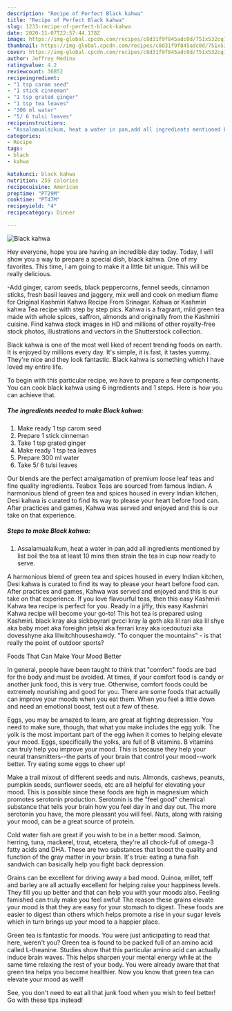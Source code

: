```yaml
---
description: "Recipe of Perfect Black kahwa"
title: "Recipe of Perfect Black kahwa"
slug: 1233-recipe-of-perfect-black-kahwa
date: 2020-11-07T22:57:44.178Z
image: https://img-global.cpcdn.com/recipes/c8d31f9f845adc0d/751x532cq70/black-kahwa-recipe-main-photo.jpg
thumbnail: https://img-global.cpcdn.com/recipes/c8d31f9f845adc0d/751x532cq70/black-kahwa-recipe-main-photo.jpg
cover: https://img-global.cpcdn.com/recipes/c8d31f9f845adc0d/751x532cq70/black-kahwa-recipe-main-photo.jpg
author: Jeffrey Medina
ratingvalue: 4.2
reviewcount: 36852
recipeingredient:
- "1 tsp carom seed"
- "1 stick cinneman"
- "1 tsp grated ginger"
- "1 tsp tea leaves"
- "300 ml water"
- "5/ 6 tulsi leaves"
recipeinstructions:
- "Assalamualaikum, heat a water in pan,add all ingredients mentioned by list boil the tea at least 10 mins then strain the tea in cup now ready to serve."
categories:
- Recipe
tags:
- black
- kahwa

katakunci: black kahwa 
nutrition: 259 calories
recipecuisine: American
preptime: "PT29M"
cooktime: "PT47M"
recipeyield: "4"
recipecategory: Dinner

---
```



![Black kahwa](https://img-global.cpcdn.com/recipes/c8d31f9f845adc0d/751x532cq70/black-kahwa-recipe-main-photo.jpg)

Hey everyone, hope you are having an incredible day today. Today, I will show you a way to prepare a special dish, black kahwa. One of my favorites. This time, I am going to make it a little bit unique. This will be really delicious.

-Add ginger, carom seeds, black peppercorns, fennel seeds, cinnamon sticks, fresh basil leaves and jaggery, mix well and cook on medium flame for Original Kashmiri Kahwa Recipe From Srinagar. Kahwa or Kashmiri kahwa Tea recipe with step by step pics. Kahwa is a fragrant, mild green tea made with whole spices, saffron, almonds and originally from the Kashmiri cuisine. Find kahwa stock images in HD and millions of other royalty-free stock photos, illustrations and vectors in the Shutterstock collection.

Black kahwa is one of the most well liked of recent trending foods on earth. It is enjoyed by millions every day. It's simple, it is fast, it tastes yummy. They're nice and they look fantastic. Black kahwa is something which I have loved my entire life.


To begin with this particular recipe, we have to prepare a few components. You can cook black kahwa using 6 ingredients and 1 steps. Here is how you can achieve that.

<!--inarticleads1-->

##### The ingredients needed to make Black kahwa:

1. Make ready 1 tsp carom seed
1. Prepare 1 stick cinneman
1. Take 1 tsp grated ginger
1. Make ready 1 tsp tea leaves
1. Prepare 300 ml water
1. Take 5/ 6 tulsi leaves


Our blends are the perfect amalgamation of premium loose leaf teas and fine quality ingredients. Teabox Teas are sourced from famous Indian. A harmonious blend of green tea and spices housed in every Indian kitchen, Desi kahwa is curated to find its way to please your heart before food can. After practices and games, Kahwa was served and enjoyed and this is our take on that experience. 

<!--inarticleads2-->

##### Steps to make Black kahwa:

1. Assalamualaikum, heat a water in pan,add all ingredients mentioned by list boil the tea at least 10 mins then strain the tea in cup now ready to serve.


A harmonious blend of green tea and spices housed in every Indian kitchen, Desi kahwa is curated to find its way to please your heart before food can. After practices and games, Kahwa was served and enjoyed and this is our take on that experience. If you love flavourful teas, then this easy Kashmiri Kahwa tea recipe is perfect for you. Ready in a jiffy, this easy Kashmiri Kahwa recipe will become your go-to! This hot tea is prepared using Kashmiri. black kray aka sickboyrari gvcci kray la goth aka lil rari aka lil shye aka baby moet aka foreighn jetski aka ferrari kray aka icedoutuzi aka dovesshyne aka lilwitchhouseshawdy. &#34;To conquer the mountains&#34; - is that really the point of outdoor sports? 

Foods That Can Make Your Mood Better


In general, people have been taught to think that "comfort" foods are bad for the body and must be avoided. At times, if your comfort food is candy or another junk food, this is very true. Otherwise, comfort foods could be extremely nourishing and good for you. There are some foods that actually can improve your moods when you eat them. When you feel a little down and need an emotional boost, test out a few of these.

Eggs, you may be amazed to learn, are great at fighting depression. You need to make sure, though, that what you make includes the egg yolk. The yolk is the most important part of the egg iwhen it comes to helping elevate your mood. Eggs, specifically the yolks, are full of B vitamins. B vitamins can truly help you improve your mood. This is because they help your neural transmitters--the parts of your brain that control your mood--work better. Try eating some eggs to cheer up!

Make a trail mixout of different seeds and nuts. Almonds, cashews, peanuts, pumpkin seeds, sunflower seeds, etc are all helpful for elevating your mood. This is possible since these foods are high in magnesium which promotes serotonin production. Serotonin is the "feel good" chemical substance that tells your brain how you feel day in and day out. The more serotonin you have, the more pleasant you will feel. Nuts, along with raising your mood, can be a great source of protein.

Cold water fish are great if you wish to be in a better mood. Salmon, herring, tuna, mackerel, trout, etcetera, they're all chock-full of omega-3 fatty acids and DHA. These are two substances that boost the quality and function of the gray matter in your brain. It's true: eating a tuna fish sandwich can basically help you fight back depression. 

Grains can be excellent for driving away a bad mood. Quinoa, millet, teff and barley are all actually excellent for helping raise your happiness levels. They fill you up better and that can help you with your moods also. Feeling famished can truly make you feel awful! The reason these grains elevate your mood is that they are easy for your stomach to digest. These foods are easier to digest than others which helps promote a rise in your sugar levels which in turn brings up your mood to a happier place.

Green tea is fantastic for moods. You were just anticipating to read that here, weren't you? Green tea is found to be packed full of an amino acid called L-theanine. Studies show that this particular amino acid can actually induce brain waves. This helps sharpen your mental energy while at the same time relaxing the rest of your body. You were already aware that that green tea helps you become healthier. Now you know that green tea can elevate your mood as well!

See, you don't need to eat all that junk food when you wish to feel better! Go  with  these tips  instead!

